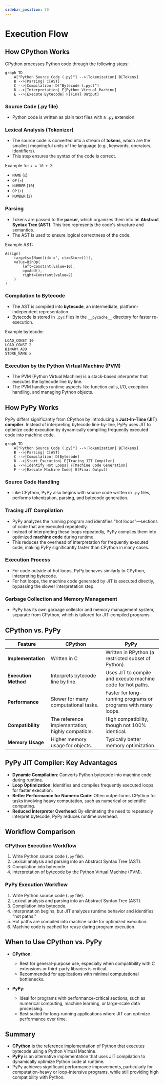```yaml
---
sidebar_position: 20
---
```


# Execution Flow

## How CPython Works

CPython processes Python code through the following steps:

```mermaid
graph TD
    A["Python Source Code (.py)"] -->|Tokenization| B[Tokens]
    B -->|Parsing| C[AST]
    C -->|Compilation| D["Bytecode (.pyc)"]
    D -->|Interpretation| E[Python Virtual Machine]
    E -->|Execute Bytecode| F[Final Output]
```

### Source Code (.py file)

- Python code is written as plain text files with a `.py` extension.

### Lexical Analysis (Tokenizer)

- The source code is converted into a stream of **tokens**, which are the smallest meaningful units of the language (e.g., keywords, operators, identifiers).
- This step ensures the syntax of the code is correct.

Example for `x = 10 + 2`:

- `NAME` (`x`)
- `OP` (`=`)
- `NUMBER` (`10`)
- `OP` (`+`)
- `NUMBER` (`2`)

### Parsing

- Tokens are passed to the **parser**, which organizes them into an **Abstract Syntax Tree (AST)**. This tree represents the code's structure and semantics.
- The AST is used to ensure logical correctness of the code.

Example AST:

```text
Assign(
    targets=[Name(id='x', ctx=Store())],
    value=BinOp(
        left=Constant(value=10),
        op=Add(),
        right=Constant(value=2)
    )
)
```

### Compilation to Bytecode

- The AST is compiled into **bytecode**, an intermediate, platform-independent representation.
- Bytecode is stored in `.pyc` files in the `__pycache__` directory for faster re-execution.

Example bytecode:

```text
LOAD_CONST 10
LOAD_CONST 2
BINARY_ADD
STORE_NAME x
```

### Execution by the Python Virtual Machine (PVM)

- The PVM (Python Virtual Machine) is a stack-based interpreter that executes the bytecode line by line.
- The PVM handles runtime aspects like function calls, I/O, exception handling, and managing Python objects.

## How PyPy Works

PyPy differs significantly from CPython by introducing a **Just-In-Time (JIT) compiler**. Instead of interpreting bytecode line-by-line, PyPy uses JIT to optimize code execution by dynamically compiling frequently executed code into machine code.

```mermaid
graph TD
    A["Python Source Code (.py)"] -->|Tokenization| B[Tokens]
    B -->|Parsing| C[AST]
    C -->|Compilation| D[Bytecode]
    D -->|Start Execution| E[Tracing JIT Compiler]
    E -->|Identify Hot Loops| F[Machine Code Generation]
    F -->|Execute Machine Code| G[Final Output]
```

### Source Code Handling

- Like CPython, PyPy also begins with source code written in `.py` files, performs tokenization, parsing, and bytecode generation.

### Tracing JIT Compilation

- PyPy analyzes the running program and identifies "hot loops"—sections of code that are executed repeatedly.
- Instead of interpreting these loops repeatedly, PyPy compiles them into optimized **machine code** during runtime.
- This reduces the overhead of interpretation for frequently executed code, making PyPy significantly faster than CPython in many cases.

### Execution Process

- For code outside of hot loops, PyPy behaves similarly to CPython, interpreting bytecode.
- For hot loops, the machine code generated by JIT is executed directly, bypassing the slower interpretation step.

### Garbage Collection and Memory Management

- PyPy has its own garbage collector and memory management system, separate from CPython, which is tailored for JIT-compiled programs.

## CPython vs. PyPy

| Feature              | CPython                                          | PyPy                                                          |
| -------------------- | ------------------------------------------------ | ------------------------------------------------------------- |
| **Implementation**   | Written in C                                     | Written in RPython (a restricted subset of Python).           |
| **Execution Method** | Interprets bytecode line by line.                | Uses JIT to compile and execute machine code for hot paths.   |
| **Performance**      | Slower for many computational tasks.             | Faster for long-running programs or programs with many loops. |
| **Compatibility**    | The reference implementation; highly compatible. | High compatibility, though not 100% identical.                |
| **Memory Usage**     | Higher memory usage for objects.                 | Typically better memory optimization.                         |

## PyPy JIT Compiler: Key Advantages

- **Dynamic Compilation**: Converts Python bytecode into machine code during runtime.
- **Loop Optimization**: Identifies and compiles frequently executed loops for faster execution.
- **Better Performance for Numeric Code**: Often outperforms CPython for tasks involving heavy computation, such as numerical or scientific computing.
- **Reduced Interpreter Overhead**: By eliminating the need to repeatedly interpret bytecode, PyPy reduces runtime overhead.

## Workflow Comparison

### CPython Execution Workflow

1. Write Python source code (`.py` file).
2. Lexical analysis and parsing into an Abstract Syntax Tree (AST).
3. Compilation into bytecode.
4. Interpretation of bytecode by the Python Virtual Machine (PVM).

### PyPy Execution Workflow

1. Write Python source code (`.py` file).
2. Lexical analysis and parsing into an Abstract Syntax Tree (AST).
3. Compilation into bytecode.
4. Interpretation begins, but JIT analyzes runtime behavior and identifies "hot paths."
5. Hot paths are compiled into machine code for optimized execution.
6. Machine code is cached for reuse during program execution.

## When to Use CPython vs. PyPy

- **CPython**:

  - Best for general-purpose use, especially when compatibility with C extensions or third-party libraries is critical.
  - Recommended for applications with minimal computational bottlenecks.

- **PyPy**:
  - Ideal for programs with performance-critical sections, such as numerical computing, machine learning, or large-scale data processing.
  - Best suited for long-running applications where JIT can optimize performance over time.

## Summary

- **CPython** is the reference implementation of Python that executes bytecode using a Python Virtual Machine.
- **PyPy** is an alternative implementation that uses JIT compilation to dynamically optimize Python code at runtime.
- PyPy achieves significant performance improvements, particularly for computation-heavy or loop-intensive programs, while still providing high compatibility with Python.
